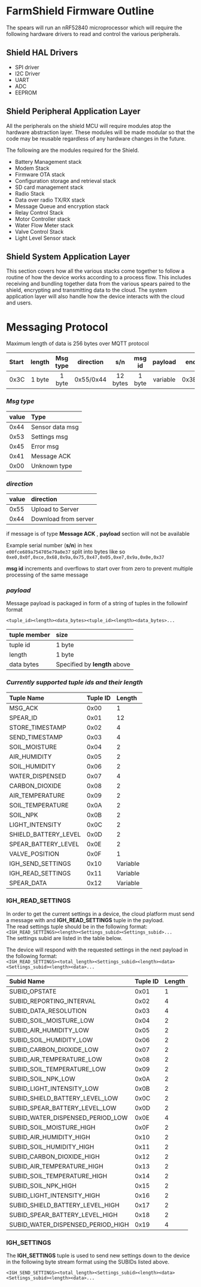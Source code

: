 # FarmShield Firmware Outline
The spears will run an nRF52840 microprocessor which will require the following hardware drivers to read and control the various peripherals.

## Shield HAL Drivers
- SPI driver
- I2C Driver
- UART
- ADC
- EEPROM

## Shield Peripheral Application Layer
All the peripherals on the shield MCU will require modules atop the hardware abstraction layer. These modules will be made modular so that the code may be reusable regardless of any hardware changes in the future.

The following are the modules required for the Shield. 
- Battery Management stack
- Modem Stack
- Firmware OTA stack
- Configuration storage and retrieval stack
- SD card management stack
- Radio Stack
- Data over radio TX/RX stack
- Message Queue and encryption stack
- Relay Control Stack
- Motor Controller stack
- Water Flow Meter stack
- Valve Control Stack
- Light Level Sensor stack

## Shield System Application Layer
This section covers how all the various stacks come together to follow a routine of how the device works according to a process flow. This includes receiving and bundling together data from the various spears paired to the shield, encrypting and transmitting data to the cloud. The system application layer will also handle how the device interacts with the cloud and users.

# Messaging Protocol

Maximum length of data is 256 bytes over MQTT protocol

| Start | length | Msg type | direction | s/n      | msg id | payload  | end  |  
| :---  | :----: | :----:   | :----:    | :----:   | :----: | :----:   | ---: |  
| 0x3C  | 1 byte | 1 byte   | 0x55/0x44 | 12 bytes | 1 byte | variable | 0x3E |

### *Msg type*
|value | Type            |
| :--- | :---            |
| 0x44 | Sensor data msg | 
| 0x53 | Settings msg    |
| 0x45 | Error msg       |
| 0x41 | Message ACK     |
| 0x00 | Unknown type    |

### *direction*
|value | direction            |
| :--- | :---                 |
| 0x55 | Upload to Server     | 
| 0x44 | Download from server |

if message is of type **Message ACK** , **payload** section will not be available  
  
Example serial number (**s/n**) in hex  
```e00fce689a754705e79a0e37``` split into bytes like so ```0xe0,0x0f,0xce,0x68,0x9a,0x75,0x47,0x05,0xe7,0x9a,0x0e,0x37```  

**msg id** increments and overflows to start over from zero to prevent multiple processing of the same message

### *payload*
Message payload is packaged in form of a string of tuples in the followinf format  

```<tuple_id><length><data_bytes><tuple_id><length><data_bytes>...```  

| tuple member | size                          |
| :---         | :---                          |
| tuple id     | 1 byte                        |
| length       | 1 byte                        |
| data bytes   | Specified by **length** above |

### *Currently supported tuple ids and their length*  

| Tuple Name                 | Tuple ID| Length     |
| :---                       | :---    | :---       |
|    MSG_ACK                 | 0x00    | 1          |
|    SPEAR_ID                | 0x01    | 12         |
|    STORE_TIMESTAMP         | 0x02    | 4          |  
|    SEND_TIMESTAMP          | 0x03    | 4          |  
|    SOIL_MOISTURE           | 0x04    | 2          |  
|    AIR_HUMIDITY            | 0x05    | 2          |  
|    SOIL_HUMIDITY           | 0x06    | 2          |  
|    WATER_DISPENSED         | 0x07    | 4          |  
|    CARBON_DIOXIDE          | 0x08    | 2          |  
|    AIR_TEMPERATURE         | 0x09    | 2          |  
|    SOIL_TEMPERATURE        | 0x0A    | 2          |  
|    SOIL_NPK                | 0x0B    | 2          |  
|    LIGHT_INTENSITY         | 0x0C    | 2          |  
|    SHIELD_BATTERY_LEVEL    | 0x0D    | 2          |  
|    SPEAR_BATTERY_LEVEL     | 0x0E    | 2          |  
|    VALVE_POSITION          | 0x0F    | 1          |  
|    IGH_SEND_SETTINGS       | 0x10    | Variable   |  
|    IGH_READ_SETTINGS       | 0x11    | Variable   | 
|    SPEAR_DATA              | 0x12    | Variable   | 

### **IGH_READ_SETTINGS**
In order to get the current settings in a device, the cloud platform must send a message with and **IGH_READ_SETTINGS** tuple in the payload.  
The read settings tuple should be in the following format:  
```<IGH_READ_SETTINGS><length><Settings_subid><Settings_subid>...```  
The settings subid are listed in the table below.  

The device will respond with the requested settings in the next payload in the following format:  
```<IGH_READ_SETTINGS><total_length><Settings_subid><length><data><Settings_subid><length><data>...```  

| Subid Name                        | Tuple ID | Length     |
| :---                              | :---     | :---       |
|SUBID_OPSTATE                      |  0x01    | 1          |
|SUBID_REPORTING_INTERVAL           |  0x02    | 4          |
|SUBID_DATA_RESOLUTION              |  0x03    | 4          |
|SUBID_SOIL_MOISTURE_LOW            |  0x04    | 2          |
|SUBID_AIR_HUMIDITY_LOW             |  0x05    | 2          |
|SUBID_SOIL_HUMIDITY_LOW            |  0x06    | 2          |
|SUBID_CARBON_DIOXIDE_LOW           |  0x07    | 2          |
|SUBID_AIR_TEMPERATURE_LOW          |  0x08    | 2          |
|SUBID_SOIL_TEMPERATURE_LOW         |  0x09    | 2          |
|SUBID_SOIL_NPK_LOW                 |  0x0A    | 2          |
|SUBID_LIGHT_INTENSITY_LOW          |  0x0B    | 2          |
|SUBID_SHIELD_BATTERY_LEVEL_LOW     |  0x0C    | 2          |
|SUBID_SPEAR_BATTERY_LEVEL_LOW      |  0x0D    | 2          |
|SUBID_WATER_DISPENSED_PERIOD_LOW   |  0x0E    | 4          |
|SUBID_SOIL_MOISTURE_HIGH           |  0x0F    | 2          |
|SUBID_AIR_HUMIDITY_HIGH            |  0x10    | 2          |
|SUBID_SOIL_HUMIDITY_HIGH           |  0x11    | 2          |
|SUBID_CARBON_DIOXIDE_HIGH          |  0x12    | 2          |
|SUBID_AIR_TEMPERATURE_HIGH         |  0x13    | 2          |
|SUBID_SOIL_TEMPERATURE_HIGH        |  0x14    | 2          |
|SUBID_SOIL_NPK_HIGH                |  0x15    | 2          |
|SUBID_LIGHT_INTENSITY_HIGH         |  0x16    | 2          |
|SUBID_SHIELD_BATTERY_LEVEL_HIGH    |  0x17    | 2          |
|SUBID_SPEAR_BATTERY_LEVEL_HIGH     |  0x18    | 2          |
|SUBID_WATER_DISPENSED_PERIOD_HIGH  |  0x19    | 4          |

### **IGH_SETTINGS**
The **IGH_SETTINGS** tuple is used to send new settings down to the device in the following byte stream format using the SUBIDs listed above.  

```<IGH_SEND_SETTINGS><total_length><Settings_subid><length><data><Settings_subid><length><data>...``` 
